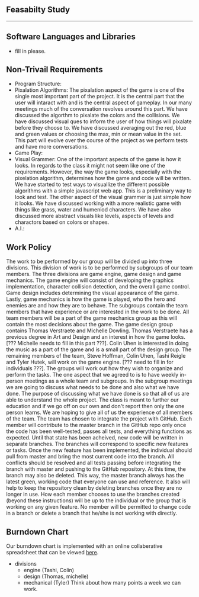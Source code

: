 Feasabilty Study
----------------
----------------

Software Languages and Libraries
--------------------------------
- fill in please.

Non-Trivail Requirements
------------------------
- Program Structure: 
- Pixalation Algorithms: 
The pixalation aspect of the game is one of the single most important part of the project. It is the central part that the user will intaract with and is the central aspect of gameplay. In our many meetings much of the conversation revolves around this part. We have discussed the algorthm to pixalate the colors and the collisions. We have discussed visual ques to inform the user of how things will pixalate before they choose to. We have discussed averaging out the red, blue and green values or choosing the max, min or mean value in the set. This part will evolve over the course of the project as we perform tests and have more conversations. 
- Game Play: 
- Visual Grammer: 
One of the important aspects of the game is how it looks. In regards to the class it might not seem like one of the requirements. However, the way the game looks, especially with the pixelation algorithm, determines how the game and code will be written. We have started to test ways to visuallize the different possible algorithms with a simple javascript web app. This is a preliminary way to look and test. The other aspect of the visual grammer is just simple how it looks. We have discussed working with a more realistic game with things like grass, water and humeniod characters. We have also discussed more abstract visuals like levels, aspects of levels and charactors based on colors or shapes. 
- A.I.: 

Work Policy
-----------

The work to be performed by our group will be divided up into three divisions. This division of work is to be performed by subgroups of our team members. The three divisions are game engine, game design and game mechanics. The game engine will consist of developing the graphics implementation, character collision detection, and the overall game control. Game design includes determining the visual appearance of the game. Lastly, game mechanics is how the game is played, who the hero and enemies are and how they are to behave. 
The subgroups contain the team members that have experience or are interested in the work to be done. All team members will be a part of the game mechanics group as this will contain the most decisions about the game. The game design group contains Thomas Verstraete and Michelle Dowling. Thomas Verstraete has a previous degree in Art and Design and an interest in how the game looks. [??? Michelle needs to fill in this part ???]. Colin Uhen is interested in doing the music as a part of the game and is a small part of the design group. The remaining members of the team, Steve Hoffman, Colin Uhen, Tashi Reigle and Tyler Hutek, will work on the game engine. [??? need to fill in for individuals ???]. The groups will work out how they wish to organize and perform the tasks. 
The one aspect that we agreed to is to have weekly in-person meetings as a whole team and subgroups. In the subgroup meetings we are going to discuss what needs to be done and also what we have done. The purpose of discussing what we have done is so that all of us are able to understand the whole project. The class is meant to further our education and if we go off on our own and don't report then only the one person learns. We are hoping to give all of us the experience of all members of the team. 
The team has chosen to integrate the project with GitHub. Each member will contribute to the master branch in the GitHub repo only once the code has been well-tested, passes all tests, and everything functions as expected. Until that state has been acheived, new code will be written in separate branches. The branches will correspond to specific new features or tasks. Once the new feature has been implemented, the individual should pull from master and bring the most current code into the branch. All conflicts should be resolved and all tests passing before integrating the branch with master and pushing to the GitHub repository. At this time, the branch may also be deleted. This way, the master branch always has the latest green, working code that everyone can use and reference. It also will help to keep the repository clean by deleting branches once they are no longer in use. How each member chooses to use the branches created (beyond these instructions) will be up to the individual or the group that is working on any given feature. No member will be permitted to change code in a branch or delete a branch that he/she is not working with directly.




Burndown Chart
--------------
Our burndown chart is implemented with an online collaberative spreadsheet that can be viewed [here](https://docs.google.com/spreadsheets/d/1uitcA24i01bWN-nSk-oQuyQdOlVkBoMgaBmvMvjDXoA/edit?usp=sharing). 

- divisions
	- engine (Tashi, Colin)
	- design (Thomas, michelle)
	- mechanical (Tyler)
Think about how many points a week we can work.
